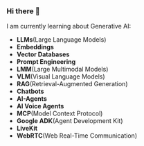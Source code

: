 ### Hi there 👋
I am currently learning about Generative AI:  
- **LLMs**(Large Language Models) 
- **Embeddings** 
- **Vector Databases** 
- **Prompt Engineering** 
- **LMM**(Large Multimodal Models) 
- **VLM**(Visual Language Models)
- **RAG**(Retrieval-Augmented Generation) 
- **Chatbots**
- **AI-Agents**
- **AI Voice Agents**
- **MCP**(Model Context Protocol) 
- **Google ADK**(Agent Development Kit)
- **LiveKit**
- **WebRTC**(Web Real-Time Communication)

<!--
**estelacode/estelacode** is a ✨ _special_ ✨ repository because its `README.md` (this file) appears on your GitHub profile.

Here are some ideas to get you started:

- 🔭 I’m currently working on ...
- 🌱 I’m currently learning ...
- 👯 I’m looking to collaborate on ...
- 🤔 I’m looking for help with ...
- 💬 Ask me about ...
- 📫 How to reach me: ...
- 😄 Pronouns: ...
- ⚡ Fun fact: ...
-->

